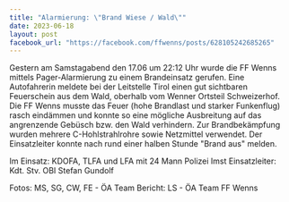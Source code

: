 ```yaml
---
title: "Alarmierung: \"Brand Wiese / Wald\""
date: 2023-06-18
layout: post
facebook_url: "https://facebook.com/ffwenns/posts/628105242685265"
---
```


Gestern am Samstagabend den 17.06 um 22:12 Uhr wurde die FF Wenns mittels Pager-Alarmierung zu einem Brandeinsatz gerufen. Eine Autofahrerin meldete bei der Leitstelle Tirol einen gut sichtbaren Feuerschein aus dem Wald, oberhalb vom Wenner Ortsteil Schweizerhof. Die FF Wenns musste das Feuer (hohe Brandlast und starker Funkenflug) rasch eindämmen und konnte so eine mögliche Ausbreitung auf das angrenzende Gebüsch bzw. den Wald verhindern. Zur Brandbekämpfung wurden mehrere C-Hohlstrahlrohre sowie Netzmittel verwendet. Der Einsatzleiter konnte nach rund einer halben Stunde "Brand aus" melden.

Im Einsatz:
KDOFA, TLFA und LFA mit 24 Mann
Polizei Imst
Einsatzleiter: Kdt. Stv. OBI Stefan Gundolf

Fotos: MS, SG, CW, FE - ÖA Team
Bericht: LS - ÖA Team FF Wenns